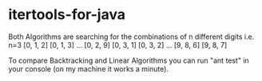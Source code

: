 itertools-for-java
==================

Both Algorithms are searching for the combinations of n different digits
i.e. n=3
[0, 1, 2]
[0, 1, 3]
...
[0, 2, 9]
[0, 3, 1]
[0, 3, 2]
...
[9, 8, 6]
[9, 8, 7]
 
To compare Backtracking and Linear Algorithms you can run "ant test" in your console (on my machine it works a minute).

